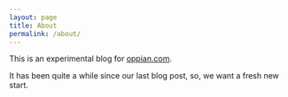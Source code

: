 ```yaml
---
layout: page
title: About
permalink: /about/
---
```


This is an experimental blog for [oppian.com](https://oppian.com).

It has been quite a while since our last blog post, so, we want a fresh new start.
